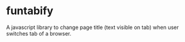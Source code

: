 # funtabify
A javascript library to change page title (text visible on tab) when user switches tab of a browser.
